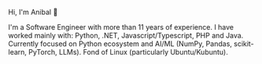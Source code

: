 Hi, I'm Anibal :disguised_face:

I'm a Software Engineer with more than 11 years of experience. I have worked mainly with: Python, .NET, Javascript/Typescript, PHP and Java. Currently focused on Python ecosystem and AI/ML (NumPy, Pandas, scikit-learn, PyTorch, LLMs). Fond of Linux (particularly Ubuntu/Kubuntu).
